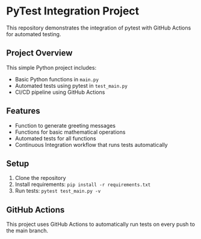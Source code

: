 # PyTest Integration Project

This repository demonstrates the integration of pytest with GitHub Actions for automated testing.

## Project Overview

This simple Python project includes:
- Basic Python functions in `main.py`
- Automated tests using pytest in `test_main.py`
- CI/CD pipeline using GitHub Actions

## Features

- Function to generate greeting messages
- Functions for basic mathematical operations
- Automated tests for all functions
- Continuous Integration workflow that runs tests automatically

## Setup

1. Clone the repository
2. Install requirements: `pip install -r requirements.txt`
3. Run tests: `pytest test_main.py -v`

## GitHub Actions

This project uses GitHub Actions to automatically run tests on every push to the main branch.

